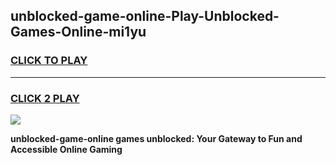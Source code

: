 
## unblocked-game-online-Play-Unblocked-Games-Online-mi1yu
<h3>
<a href="https://premium76.site?title=unblocked-game-online&ref=25A">CLICK TO PLAY</a></h3>
<hr>

<h3>
<a href="https://premium76.site?title=unblocked-game-online&ref=25A">CLICK 2 PLAY</a>
  
</h3>

<a href="https://premium76.site?title=unblocked-game-online&ref=25A"><img src="https://clearcache.store/games.png"></a>


**unblocked-game-online games unblocked: Your Gateway to Fun and Accessible Online Gaming**
